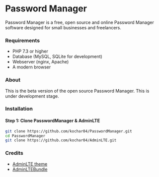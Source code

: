 # Password Manager

Password Manager is a free, open source and online Password Manager software designed for small businesses and freelancers.

### Requirements

- PHP 7.3 or higher
- Database (MySQL, SQLite for development)
- Webserver (nginx, Apache)
- A modern browser

### About

This is the beta version of the open source Password Manager. This is under development stage.

### Installation

#### Step 1: Clone PasswordManager & AdminLTE
<!-- Code Blocks -->
```bash
git clone https://github.com/kochar04/PasswordManager.git
cd PasswordManager
git clone https://github.com/kochar04/AdminLTE.git
```

### Credits
- [AdminLTE theme](https://github.com/almasaeed2010/AdminLTE)
- [AdminLTEBundle](https://github.com/kevinpapst/AdminLTEBundle/)
